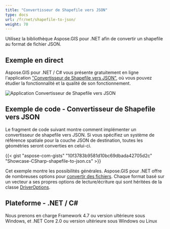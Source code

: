 ```yaml
---
title: "Convertisseur de Shapefile vers JSON"
type: docs
url: /fr/net/shapefile-to-json/
weight: 70
---
```


Utilisez la bibliothèque Aspose.GIS pour .NET afin de convertir un shapefile au format de fichier JSON.

## **Exemple en direct**

Aspose.GIS pour .NET / C# vous présente gratuitement en ligne l'application ["Convertisseur de Shapefile vers JSON"](https://products.aspose.app/gis/conversion/shapefile-to-json), où vous pouvez étudier la fonctionnalité et la qualité de son fonctionnement.

![Application Convertisseur de Shapefile vers JSON](conversion.png)

## **Exemple de code - Convertisseur de Shapefile vers JSON**

Le fragment de code suivant montre comment implémenter un convertisseur de shapefile vers JSON. Si vous spécifiez un système de référence spatiale pour la couche JSON de destination, toutes les géométries seront converties en celui-ci.

{{< gist "aspose-com-gists" "10f3783b9581d10bc69dbada42705d2c" "Showcase-CSharp-shapefile-to-json.cs" >}}

Cet exemple montre les possibilités générales. Aspose.GIS pour .NET offre de nombreuses options pour [convertir des fichiers](https://docs.aspose.com/gis/net/vector-layers/). Chaque format basé sur un vecteur a ses propres options de lecture/écriture qui sont héritées de la classe [DriverOptions](https://reference.aspose.com/gis/net/aspose.gis/driveroptions).

## **Plateforme - .NET / C#**

Nous prenons en charge Framework 4.7 ou version ultérieure sous Windows, et .NET Core 2.0 ou version ultérieure sous Windows ou Linux

